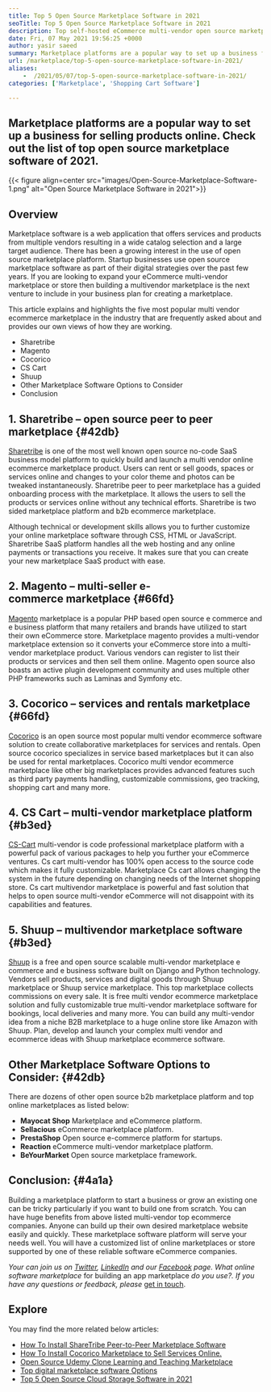 ```yaml
---
title: Top 5 Open Source Marketplace Software in 2021
seoTitle: Top 5 Open Source Marketplace Software in 2021
description: Top self-hosted eCommerce multi-vendor open source marketplace platforms for building online stores, selling both physical and digital products.
date: Fri, 07 May 2021 19:56:25 +0000
author: yasir saeed
summary: Marketplace platforms are a popular way to set up a business for selling products online. Check out the list of top open source marketplace software of 2021.
url: /marketplace/top-5-open-source-marketplace-software-in-2021/
aliases: 
    -  /2021/05/07/top-5-open-source-marketplace-software-in-2021/
categories: ['Marketplace', 'Shopping Cart Software']

---
```

## Marketplace platforms are a popular way to set up a business for selling products online. Check out the list of top open source marketplace software of 2021.

{{< figure align=center src="images/Open-Source-Marketplace-Software-1.png" alt="Open Source Marketplace Software in 2021">}}  

## **Overview**

Marketplace software is a web application that offers services and products from multiple vendors resulting in a wide catalog selection and a large target audience. There has been a growing interest in the use of open source marketplace platform. Startup businesses use open source marketplace software as part of their digital strategies over the past few years. If you are looking to expand your eCommerce multi-vendor marketplace or store then building a multivendor marketplace is the next venture to include in your business plan for creating a marketplace.

This article explains and highlights the five most popular multi vendor ecommerce marketplace in the industry that are frequently asked about and provides our own views of how they are working.

  * Sharetribe
  * Magento
  * Cocorico
  * CS Cart
  * Shuup
  * Other Marketplace Software Options to Consider
  * Conclusion

## 1. **Sharetribe** – open source **peer to peer marketplace** {#42db}

[Sharetribe][1] is one of the most well known open source no-code SaaS business model platform to quickly build and launch a multi vendor online ecommerce marketplace product. Users can rent or sell goods, spaces or services online and changes to your color theme and photos can be tweaked instantaneously. Sharetribe peer to peer marketplace has a guided onboarding process with the marketplace. It allows the users to sell the products or services online without any technical efforts. Sharetribe is two sided marketplace platform and b2b ecommerce marketplace.

Although technical or development skills allows you to further customize your online marketplace software through CSS, HTML or JavaScript. Sharetribe SaaS platform handles all the web hosting and any online payments or transactions you receive. It makes sure that you can create your new marketplace SaaS product with ease.

## 2. **Magento** – multi-seller e-commerce marketplace {#66fd}

[Magento][2] marketplace is a popular PHP based open source e commerce and e business platform that many retailers and brands have utilized to start their own eCommerce store. Marketplace magento provides a multi-vendor marketplace extension so it converts your eCommerce store into a multi-vendor marketplace product. Various vendors can register to list their products or services and then sell them online. Magento open source also boasts an active plugin development community and uses multiple other PHP frameworks such as Laminas and Symfony etc.

## 3. **Cocorico** – services and rentals marketplace {#66fd}

[Cocorico][3] is an open source most popular multi vendor ecommerce software solution to create collaborative marketplaces for services and rentals. Open source cocorico specializes in service based marketplaces but it can also be used for rental marketplaces. Cocorico multi vendor ecommerce marketplace like other big marketplaces provides advanced features such as third party payments handling, customizable commissions, geo tracking, shopping cart and many more.

## 4. **CS Cart** – multi-vendor marketplace platform {#b3ed}

[CS-Cart][4] multi-vendor is code professional marketplace platform with a powerful pack of various packages to help you further your eCommerce ventures. Cs cart multi-vendor has 100% open access to the source code which makes it fully customizable. Marketplace Cs cart allows changing the system in the future depending on changing needs of the Internet shopping store. Cs cart multivendor marketplace is powerful and fast solution that helps to open source multi-vendor eCommerce will not disappoint with its capabilities and features.

## 5. **Shuup** – multivendor marketplace software {#b3ed}

[Shuup][5] is a free and open source scalable multi-vendor marketplace e commerce and e business software built on Django and Python technology. Vendors sell products, services and digital goods through Shuup marketplace or Shuup service marketplace. This top marketplace collects commissions on every sale. It is free multi vendor ecommerce marketplace solution and fully customizable true multi-vendor marketplace software for bookings, local deliveries and many more. You can build any multi-vendor idea from a niche B2B marketplace to a huge online store like Amazon with Shuup. Plan, develop and launch your complex multi vendor and ecommerce ideas with Shuup marketplace ecommerce software.

## **Other Marketplace Software Options to Consider**: {#42db}

There are dozens of other open source b2b marketplace platform and top online marketplaces as listed below:

  * **Mayocat Shop** Marketplace and eCommerce platform.
  * **Sellacious** eCommerce marketplace platform.
  * **PrestaShop** Open source e-commerce platform for startups.
  * **Reaction** eCommerce multi-vendor marketplace platform.
  * **BeYourMarket** Open source marketplace framework.

## **Conclusion:** {#4a1a}

Building a marketplace platform to start a business or grow an existing one can be tricky particularly if you want to build one from scratch. You can have huge benefits from above listed multi-vendor top ecommerce companies. Anyone can build up their own desired marketplace website easily and quickly. These marketplace software platform will serve your needs well. You will have a customized list of online marketplaces or store supported by one of these reliable software eCommerce companies.

_Your can join us on [Twitter][6], [LinkedIn][7] and our [Facebook][8] page. What online software marketplace_ for building an app marketplace _do you use?. If you have any questions or feedback, please_ [get in touch][9].

## Explore

You may find the more related below articles:

  * [How To Install ShareTribe Peer-to-Peer Marketplace Software][10]
  * [How To Install Cocorico Marketplace to Sell Services Online.][11]
  * [Open Source Udemy Clone Learning and Teaching Marketplace][12]
  * [Top digital marketplace software Options][13]
  * [Top 5 Open Source Cloud Storage Software in 2021][14]

 [1]: https://www.sharetribe.com/
 [2]: https://magento.com/
 [3]: https://www.cocorico.io/en/
 [4]: https://www.cs-cart.com/
 [5]: https://www.shuup.com/
 [6]: https://twitter.com/containerize_co
 [7]: https://www.linkedin.com/company/containerize/
 [8]: http://facebook.com/containerize
 [9]: mailto:yasir.saeed@aspose.com
 [10]: https://products.containerize.com/marketplace/sharetribe/
 [11]: https://products.containerize.com/marketplace/cocorico/
 [12]: https://products.containerize.com/marketplace/edurge/
 [13]: https://products.containerize.com/marketplace/
 [14]: https://blog.containerize.com/2021/06/25/top-5-open-source-cloud-storage-software-in-2021/